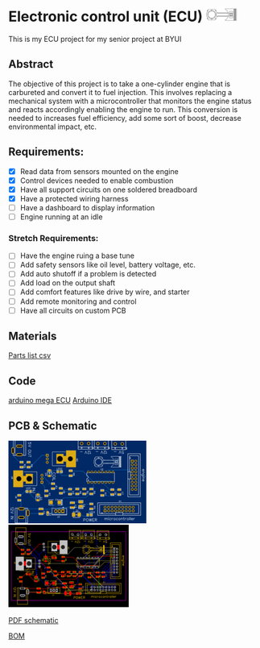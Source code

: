 # Electronic control unit (ECU) ![Image of pistion](Images/piston_sm.png)
This is my ECU project for my senior project at BYUI

## Abstract
The objective of this project is to take a one-cylinder engine that is carbureted and convert it to fuel injection. This involves replacing a mechanical system with a microcontroller that monitors the engine status and reacts accordingly enabling the engine to run. This conversion is needed to increases fuel efficiency, add some sort of boost, decrease environmental impact, etc.

## Requirements:
 - [x] 	Read data from sensors mounted on the engine
 - [x] 	Control devices needed to enable combustion
 - [x] 	Have all support circuits on one soldered breadboard
 - [x] 	Have a protected wiring harness
 - [ ] 	Have a dashboard to display information
 - [ ] 	Engine running at an idle
### Stretch Requirements:
 - [ ]	Have the engine ruing a base tune 
 - [ ]	Add safety sensors like oil level, battery voltage, etc.
 - [ ]	Add auto shutoff if a problem is detected
 - [ ]	Add load on the output shaft
 - [ ]	Add comfort features like drive by wire, and starter
 - [ ]	Add remote monitoring and control
 - [ ]  Have all circuits on custom PCB

## Materials
[Parts list csv](parts/sinor%20project.csv)

## Code
[arduino mega ECU](ECU.ino)
[Arduino IDE](https://www.arduino.cc/download_handler.php?f=/arduino-1.8.12-windows.exe)

## PCB & Schematic
![PCB Image](PCB%20%26%20schematic/PCB.PNG) ![PCB Image](PCB%20%26%20schematic/PCB2.png)

[PDF schematic](PCB%20%26%20schematic/Schematic_ECUs_2020-06-15_18-41-38.pdf)

[BOM](PCB%20%26%20schematic/BOM.csv)
